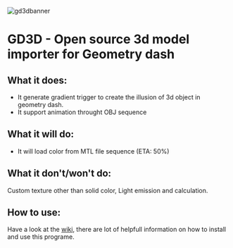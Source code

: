 ![gd3dbanner](https://github.com/tbvns/GD3D/assets/69420062/4aefb227-30f8-4f62-9de8-dfecd6e8bb21)

# GD3D - Open source 3d model importer for Geometry dash
## What it does:
- It generate gradient trigger to create the illusion of 3d object in geometry dash.
- It support animation throught OBJ sequence

## What it will do:
- It will load color from MTL file sequence (ETA: 50%)


## What it don't/won't do:
Custom texture other than solid color, Light emission and calculation.

## How to use:
Have a look at the [wiki](https://github.com/tbvns/GD3D/wiki), there are lot of helpfull information on how to install and use this programe.
